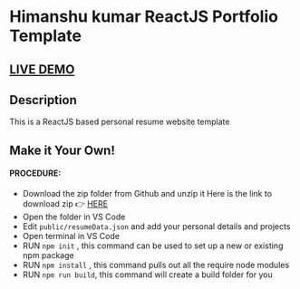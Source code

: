 # Himanshu kumar ReactJS Portfolio Template      

## <a href="https://himanshu-a31e2.web.app" target="_blank">LIVE DEMO</a>

## Description
This is a ReactJS based personal resume website template 

## Make it Your Own!

#### PROCEDURE:
- Download the zip folder from Github and unzip it
Here is the link to download zip 👉
<a href='https://github.com/himanshu077/myreactfortfolio'>HERE</a>
- Open the folder in VS Code
- Edit <code>public/resumeData.json</code> and add your personal details and projects
- Open terminal in VS Code
- RUN <code>npm init</code> , this command can be used to set up a new or existing npm package
- RUN <code>npm install</code> , this command pulls out all the require node modules
- RUN <code>npm run build</code>, this command will create a build folder for you




